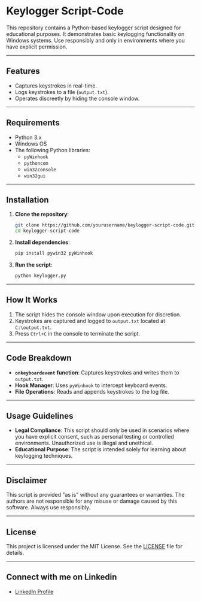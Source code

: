 # Keylogger Script-Code

This repository contains a Python-based keylogger script designed for educational purposes. It demonstrates basic keylogging functionality on Windows systems. Use responsibly and only in environments where you have explicit permission.

---

## Features

- Captures keystrokes in real-time.
- Logs keystrokes to a file (`output.txt`).
- Operates discreetly by hiding the console window.

---

## Requirements

- Python 3.x
- Windows OS
- The following Python libraries:
  - `pyWinhook`
  - `pythoncom`
  - `win32console`
  - `win32gui`

---

## Installation

1. **Clone the repository**:
   ```bash
   git clone https://github.com/yourusername/keylogger-script-code.git
   cd keylogger-script-code
   ```

2. **Install dependencies**:
   ```bash
   pip install pywin32 pyWinhook
   ```

3. **Run the script**:
   ```bash
   python keylogger.py
   ```

---

## How It Works

1. The script hides the console window upon execution for discretion.
2. Keystrokes are captured and logged to `output.txt` located at `C:\output.txt`.
3. Press `Ctrl+C` in the console to terminate the script.

---

## Code Breakdown

- **`onkeyboardevent` function**: Captures keystrokes and writes them to `output.txt`.
- **Hook Manager**: Uses `pyWinhook` to intercept keyboard events.
- **File Operations**: Reads and appends keystrokes to the log file.

---

## Usage Guidelines

- **Legal Compliance**: This script should only be used in scenarios where you have explicit consent, such as personal testing or controlled environments. Unauthorized use is illegal and unethical.
- **Educational Purpose**: The script is intended solely for learning about keylogging techniques.

---

## Disclaimer

This script is provided "as is" without any guarantees or warranties. The authors are not responsible for any misuse or damage caused by this software. Always use responsibly.

---

## License

This project is licensed under the MIT License. See the [LICENSE](LICENSE) file for details.

---

## Connect with me on Linkedin
- [LinkedIn Profile](https://www.linkedin.com/in/daniel-mwendwa-bsc-a475311b7/)
